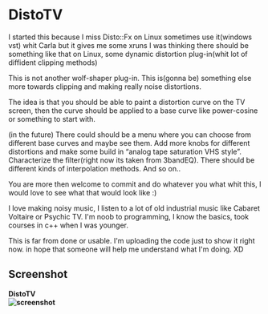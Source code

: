 DistoTV
===========
I started this because I miss Disto::Fx on Linux
sometimes use it(windows vst) whit Carla but it gives me some xruns
I was thinking there should be something like that on Linux,
some dynamic distortion plug-in(whit lot of diffident clipping methods)

This is not another wolf-shaper plug-in. This is(gonna be) something else
more towards clipping and making really noise distortions.

The idea is that you should be able to paint a distortion curve on the TV screen,
then the curve should be applied to a base curve like power-cosine or something to start with.

(in the future)
There could should be a menu where you can choose from different base curves and maybe see them.
Add more knobs for different distortions and make some build in “analog tape saturation VHS style”.
Characterize the filter(right now its taken from 3bandEQ). There should be different kinds of interpolation methods.
And so on..

You are more then welcome to commit and do whatever you what whit this, I would love to see what that would look like :)

I love making noisy music, I listen to a lot of old industrial music like Cabaret Voltaire or Psychic TV.
I'm noob to programming, I know the basics, took courses in c++ when I was younger.

This is far from done or usable.
I'm uploading the code just to show it right now.
in hope that someone will help me understand what
I'm doing. XD

Screenshot
-----------
<b>

DistoTV<br/>
![screenshot](https://raw.githubusercontent.com/martinbangens/DistoTV/master/plugins/DistoTV/Screenshot.png "DistoTV")

</b>
